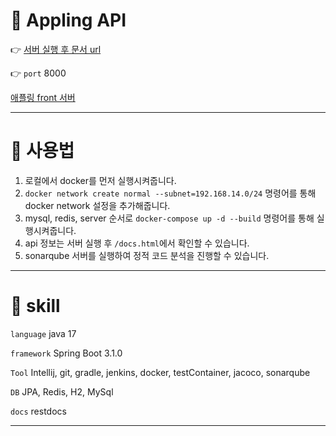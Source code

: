 # 🍎 Appling API

👉 [서버 실행 후 문서 url](http://localhost:8000/api/docs/index.html)

👉 `port` 8000

[//]: # (👉 [소나큐브]&#40;http://39.118.30.247:9000/&#41;)

[//]: # (`id` visitor)

[//]: # (`pw` qwer1234)

[애플링 front 서버](http://appling.me)

---

# 🔴 사용법

1. 로컬에서 docker를 먼저 실행시켜줍니다.
2. `docker network create normal --subnet=192.168.14.0/24` 명령어를 통해 docker network 설정을 추가해줍니다.
3. mysql, redis, server 순서로 `docker-compose up -d --build` 명령어를 통해 실행시켜줍니다.
4. api 정보는 서버 실행 후 `/docs.html`에서 확인할 수 있습니다.
5. sonarqube 서버를 실행하여 정적 코드 분석을 진행할 수 있습니다.

---

# 🔴 skill

`language` java 17

`framework` Spring Boot 3.1.0

`Tool` Intellij, git, gradle, jenkins, docker, testContainer, jacoco, sonarqube

`DB` JPA, Redis, H2, MySql

`docs` restdocs

---